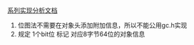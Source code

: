 [系列实现分析文档](https://wiki.brewlin.com/wiki/blog/gc-learning/GC%E7%AE%97%E6%B3%95%E5%88%86%E6%9E%90%E4%B8%8E%E5%AE%9E%E7%8E%B0/)

1. 位图法不需要在对象头添加附加信息，所以不能公用gc.h实现
2. 规定 1个bit位 标记 对应8字节64位的对象信息
